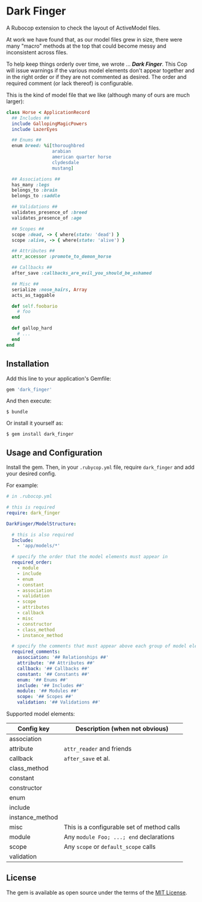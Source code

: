 # Dark Finger

A Rubocop extension to check the layout of ActiveModel files.

At work we have found that, as our model files grew in size, there were many
"macro" methods at the top that could become messy and inconsistent across
files.

To help keep things orderly over time, we wrote ... _**Dark Finger**_.  This
Cop will issue warnings if the various model elements don't appear together and
in the right order or if they are not commented as desired. The order and
required comment (or lack thereof) is configurable.

This is the kind of model file that we like (although many of ours are much
larger):
```ruby
class Horse < ApplicationRecord
  ## Includes ##
  include GallopingMagicPowers
  include LazerEyes

  ## Enums ##
  enum breed: %i[thoroughbred
                 arabian
                 american quarter horse
                 clydesdale
                 mustang]

  ## Associations ##
  has_many :legs
  belongs_to :brain
  belongs_to :saddle

  ## Validations ##
  validates_presence_of :breed
  validates_presence_of :age

  ## Scopes ##
  scope :dead, -> { where(state: 'dead') }
  scope :alive, -> { where(state: 'alive') }

  ## Attributes ##
  attr_accessor :promote_to_demon_horse

  ## Callbacks ##
  after_save :callbacks_are_evil_you_should_be_ashamed

  ## Misc ##
  serialize :nose_hairs, Array
  acts_as_taggable

  def self.foobario
    # foo
  end

  def gallop_hard
    # ...
  end
end

```

## Installation

Add this line to your application's Gemfile:

```ruby
gem 'dark_finger'
```

And then execute:

    $ bundle

Or install it yourself as:

    $ gem install dark_finger

## Usage and Configuration

Install the gem. Then, in your `.rubycop.yml` file, require `dark_finger` and
add your desired config.

For example:

```yaml
# in .rubocop.yml

# this is required
require: dark_finger

DarkFinger/ModelStructure:

  # this is also required
  Include:
    - 'app/models/*'

  # specify the order that the model elements must appear in
  required_order:
    - module
    - include
    - enum
    - constant
    - association
    - validation
    - scope
    - attributes
    - callback
    - misc
    - constructor
    - class_method
    - instance_method

  # specify the comments that must appear above each group of model elements
  required_comments:
    association: '## Relationships ##'
    attribute: '## Attributes ##'
    callback: '## Callbacks ##'
    constant: '## Constants ##'
    enum: '## Enums ##'
    include: '## Includes ##'
    module: '## Modules ##'
    scope: '## Scopes ##'
    validation: '## Validations ##'
```

Supported model elements:


| Config key      | Description (when not obvious)             |
|-----------------|--------------------------------------------|
| association     |                                            |
| attribute       | `attr_reader` and friends                  |
| callback        | `after_save` et al.                        |
| class_method    |                                            |
| constant        |                                            |
| constructor     |                                            |
| enum            |                                            |
| include         |                                            |
| instance_method |                                            |
| misc            | This is a configurable set of method calls |
| module          | Any `module Foo; ...; end` declarations    |
| scope           | Any `scope` or `default_scope` calls       |
| validation      |                                            |


## License

The gem is available as open source under the terms of the [MIT License](http://opensource.org/licenses/MIT).


